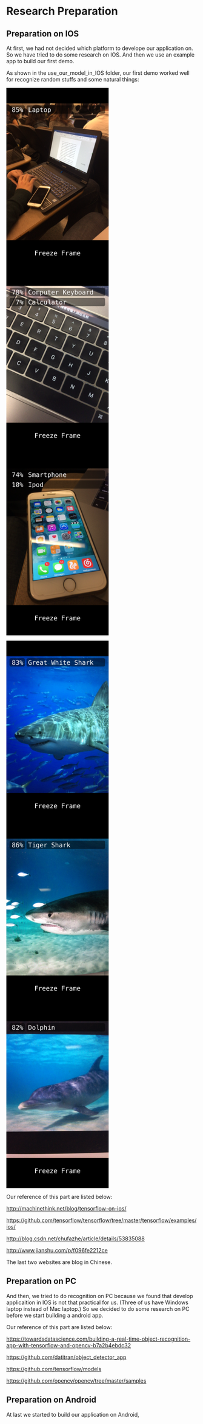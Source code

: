 # Research Preparation

## Preparation on IOS
At first, we had not decided which platform to develope our application on. So we have tried to do some research on IOS. 
And then we use an example app to build our first demo. 

As shown in the use_our_model_in_IOS folder, our first demo worked well for recognize random stuffs and some natural things:


<img src="https://github.com/EricZhengAZ/Lable-Track1EC601/blob/master/use_our_model_in_iOS/iOS_app/samples/IMG_1378.PNG" width = "270" height = "480" alt="Laptop" align=center /> <img src="https://github.com/EricZhengAZ/Lable-Track1EC601/blob/master/use_our_model_in_iOS/iOS_app/samples/IMG_1377.PNG" width = "270" height = "480" alt="Keyboard" align=center />  <img src="https://github.com/EricZhengAZ/Lable-Track1EC601/blob/master/use_our_model_in_iOS/iOS_app/samples/IMG_1379.PNG" width = "270" height = "480" alt="Keyboard" align=center />

<img src="https://github.com/EricZhengAZ/Lable-Track1EC601/blob/master/use_our_model_in_iOS/iOS_app/samples/IMG_1380.PNG" width = "270" height = "480" alt="Keyboard" align=center /> <img src="https://github.com/EricZhengAZ/Lable-Track1EC601/blob/master/use_our_model_in_iOS/iOS_app/samples/IMG_1381.PNG" width = "270" height = "480" alt="Keyboard" align=center /> <img src="https://github.com/EricZhengAZ/Lable-Track1EC601/blob/master/use_our_model_in_iOS/iOS_app/samples/IMG_1382.PNG" width = "270" height = "480" alt="Keyboard" align=center />

Our reference of this part are listed below:

http://machinethink.net/blog/tensorflow-on-ios/

https://github.com/tensorflow/tensorflow/tree/master/tensorflow/examples/ios/

http://blog.csdn.net/chufazhe/article/details/53835088

http://www.jianshu.com/p/f096fe2212ce

The last two websites are blog in Chinese.

## Preparation on PC
And then, we tried to do recognition on PC because we found that develop applicaition in IOS is not that practical for us. (Three of us have Windows laptop instead of Mac laptop.) So we decided to do some research on PC before we start building a android app.

Our reference of this part are  listed below:

https://towardsdatascience.com/building-a-real-time-object-recognition-app-with-tensorflow-and-opencv-b7a2b4ebdc32

https://github.com/datitran/object_detector_app

https://github.com/tensorflow/models

https://github.com/opencv/opencv/tree/master/samples

## Preparation on Android
At last we started to build our application on Android, 
